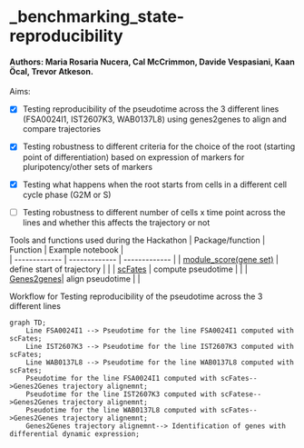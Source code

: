 # _benchmarking_state-reproducibility

#### Authors: Maria Rosaria Nucera, Cal McCrimmon, Davide Vespasiani, Kaan Öcal, Trevor Atkeson.

Aims:
- [x] Testing reproducibility of the pseudotime across the 3 different lines  (FSA0024I1, IST2607K3, WAB0137L8) using genes2genes to align and compare trajectories
- [x] Testing robustness to different criteria for the choice of the root (starting point of differentiation) based on expression of markers for pluripotency/other sets of markers
- [x] Testing what happens when the root starts from cells in a different cell cycle phase (G2M or S)
- [ ] Testing robustness to different number of cells x time point across the lines and whether this affects the trajectory or not


Tools and functions used during the Hackathon
| Package/function | Function |   Example notebook |    
| ------------- | ------------- | ------------- |
|  [module_score(gene set)](https://scanpy.readthedocs.io/en/stable/generated/scanpy.tl.score_genes.html) | define start of trajectory |  |
|  [scFates](https://scfates.readthedocs.io/en/latest/) | compute pseudotime |  |
|  [Genes2genes](https://github.com/Teichlab/Genes2Genes)| align pseudotime |  |

Workflow for Testing reproducibility of the pseudotime across the 3 different lines
```mermaid
graph TD;
    Line FSA0024I1 --> Pseudotime for the line FSA0024I1 computed with scFates;
    Line IST2607K3 --> Pseudotime for the line IST2607K3 computed with scFates;
    Line WAB0137L8 --> Pseudotime for the line WAB0137L8 computed with scFates;
    Pseudotime for the line FSA0024I1 computed with scFates-->Genes2Genes trajectory alignemnt;
    Pseudotime for the line IST2607K3 computed with scFatese-->Genes2Genes trajectory alignemnt;
    Pseudotime for the line WAB0137L8 computed with scFates-->Genes2Genes trajectory alignemnt;
    Genes2Genes trajectory alignemnt--> Identification of genes with differential dynamic expression;
   
```
